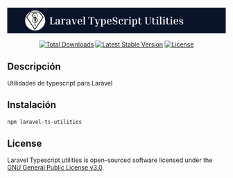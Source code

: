 <p align="center"><img src="./art/title.png" alt="Laravel TypeScript Utilities"></p>

<p align="center">
    <a href="https://www.npmjs.com/package/@kalel1500/laravel-ts-utils"><img src="https://img.shields.io/npm/dt/@kalel1500/laravel-ts-utils" alt="Total Downloads"></a>
    <a href="https://www.npmjs.com/package/@kalel1500/laravel-ts-utils"><img src="https://img.shields.io/npm/v/@kalel1500/laravel-ts-utils" alt="Latest Stable Version"></a>
    <a href="https://www.npmjs.com/package/@kalel1500/laravel-ts-utils"><img src="https://img.shields.io/npm/l/@kalel1500/laravel-ts-utils" alt="License"></a>
</p>

## Descripción

Utilidades de typescript para Laravel

## Instalación

```bash
npm laravel-ts-utilities
```

## License

Laravel Typescript utilities is open-sourced software licensed under the [GNU General Public License v3.0](LICENSE).